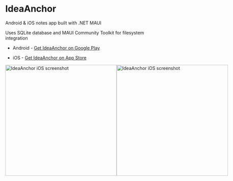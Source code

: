 # IdeaAnchor
Android &amp; iOS notes app built with .NET MAUI

Uses SQLite database and MAUI Community Toolkit for filesystem integration

* Android - [Get IdeaAnchor on Google Play](https://play.google.com/store/apps/details?id=ideaanchor.ideaanchor)

* iOS - [Get IdeaAnchor on App Store](https://apps.apple.com/us/app/ideaanchor/id6450562752?platform=iphone)

<div style="display:flex">
  <img src="http://tomdawes.co.uk/ideaanchor/screenshot1.png" width="350" title="IdeaAnchor iOS screenshot">
  <img src="http://tomdawes.co.uk/ideaanchor/screenshot0.png" width="350" title="IdeaAnchor iOS screenshot">
</div>
